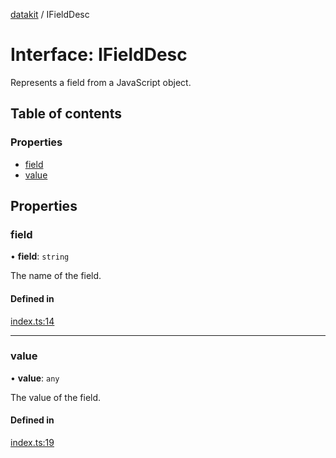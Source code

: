 [datakit](../README.md) / IFieldDesc

# Interface: IFieldDesc

Represents a field from a JavaScript object.

## Table of contents

### Properties

- [field](IFieldDesc.md#field)
- [value](IFieldDesc.md#value)

## Properties

### field

• **field**: `string`

The name of the field.

#### Defined in

[index.ts:14](https://github.com/data-forge-notebook/datakit/blob/24af282/src/index.ts#L14)

___

### value

• **value**: `any`

The value of the field.

#### Defined in

[index.ts:19](https://github.com/data-forge-notebook/datakit/blob/24af282/src/index.ts#L19)
